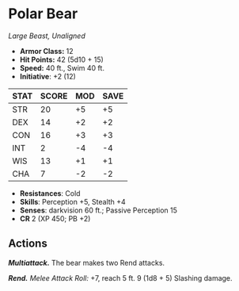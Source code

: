 # Polar Bear

*Large Beast, Unaligned*

- **Armor Class:** 12
- **Hit Points:** 42 (5d10 + 15)
- **Speed:** 40 ft., Swim 40 ft.
- **Initiative**: +2 (12)

|STAT|SCORE|MOD|SAVE|
| --- | --- | --- | ---- |
| STR | 20 | +5 | +5 |
| DEX | 14 | +2 | +2 |
| CON | 16 | +3 | +3 |
| INT | 2 | -4 | -4 |
| WIS | 13 | +1 | +1 |
| CHA | 7 | -2 | -2 |

- **Resistances**: Cold
- **Skills**: Perception +5, Stealth +4
- **Senses**: darkvision 60 ft.; Passive Perception 15
- **CR** 2 (XP 450; PB +2)

## Actions

***Multiattack.*** The bear makes two Rend attacks.

***Rend.*** *Melee Attack Roll:* +7, reach 5 ft. 9 (1d8 + 5) Slashing damage.

